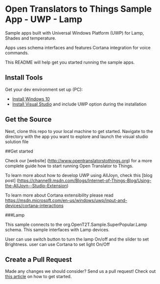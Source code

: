 # Open Translators to Things Sample App - UWP - Lamp

Sample apps built with Universal Windows Platform (UWP) for Lamp, Shades and temperature.

Apps uses schema interfaces and features Cortana integration for voice commands.

This README will help get you started running the sample apps.

## Install Tools

Get your dev environment set up (PC):
* [Install Windows 10](http://www.dev.windows.com)
* [Install Visual Studio](http://www.visualstudio.com) and include UWP option during the installation

## Get the Source

Next, clone this repo to your local machine to get started. Navigate to the directory with the app you want to explore and launch the visual studio solution file

##Get started

Check our [website] (http://www.opentranslatorstothings.org) for a more complete guide how to start running Open Translator to Things.

To learn more about how to develop UWP using AllJoyn, check this [blog post] (https://channel9.msdn.com/Blogs/Internet-of-Things-Blog/Using-the-AllJoyn--Studio-Extension)

To learn more about Cortana extensibility please read https://msdn.microsoft.com/en-us/windows/uwp/input-and-devices/cortana-interactions

###Lamp

This sample connects to the org.OpenT2T.Sample.SuperPopular.Lamp schema. This sample interfaces with Lamp devices.

User can use switch button to turn the lamp On/off and the slider to set Brightness. user can use Cortana to set light On/Off



## Create a Pull Request
Made any changes we should consider? Send us a pull request! Check out [this article](https://help.github.com/articles/creating-a-pull-request/)
on how to get started.

